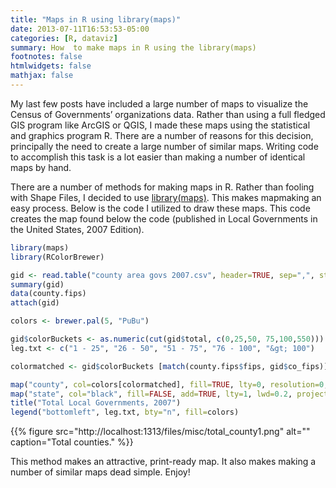 ```yaml
---
title: "Maps in R using library(maps)"
date: 2013-07-11T16:53:53-05:00
categories: [R, dataviz]
summary: How  to make maps in R using the library(maps)
footnotes: false
htmlwidgets: false
mathjax: false
---
```


My last few posts have included a large number of maps to visualize the Census of Governments’ organizations data. Rather than using a full fledged GIS program like ArcGIS or QGIS, I made these maps using the statistical and graphics program R. There are a number of reasons for this decision, principally the need to create a large number of similar maps. Writing code to accomplish this task is a lot easier than making a number of identical maps by hand.

There are a number of methods for making maps in R. Rather than fooling with Shape Files, I decided to use [library(maps)](http://cran.r-project.org/web/packages/maps/index.html). This makes mapmaking an easy process. Below is the code I utilized to draw these maps. This code creates the map found below the code (published in Local Governments in the United States, 2007 Edition).

```R
library(maps)
library(RColorBrewer)

gid <- read.table("county area govs 2007.csv", header=TRUE, sep=",", stringsAsFactors=FALSE)
summary(gid)
data(county.fips)
attach(gid)

colors <- brewer.pal(5, "PuBu")

gid$colorBuckets <- as.numeric(cut(gid$total, c(0,25,50, 75,100,550)))
leg.txt <- c("1 - 25", "26 - 50", "51 - 75", "76 - 100", "&gt; 100")

colormatched <- gid$colorBuckets [match(county.fips$fips, gid$co_fips)]

map("county", col=colors[colormatched], fill=TRUE, lty=0, resolution=0, projection="polyconic")
map("state", col="black", fill=FALSE, add=TRUE, lty=1, lwd=0.2, projection="polyconic")
title("Total Local Governments, 2007")
legend("bottomleft", leg.txt, bty="n", fill=colors)
```

{{% figure src="http://localhost:1313/files/misc/total_county1.png" alt="" caption="Total counties." %}}

This method makes an attractive, print-ready map. It also makes making a number of similar maps dead simple. Enjoy!
